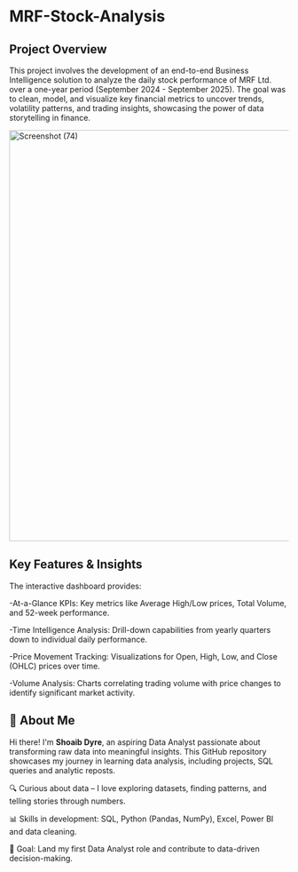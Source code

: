 # MRF-Stock-Analysis

## Project Overview
This project involves the development of an end-to-end Business Intelligence solution to analyze the daily stock performance of MRF Ltd. over a one-year period (September 2024 - September 2025). The goal was to clean, model, and visualize key financial metrics to uncover trends, volatility patterns, and trading insights, showcasing the power of data storytelling in finance.

<img width="1317" height="740" alt="Screenshot (74)" src="https://github.com/user-attachments/assets/d03725c6-cd6c-40e4-85b7-edd12b536929" />


## Key Features & Insights
The interactive dashboard provides:

-At-a-Glance KPIs: Key metrics like Average High/Low prices, Total Volume, and 52-week performance.

-Time Intelligence Analysis: Drill-down capabilities from yearly quarters down to individual daily performance.

-Price Movement Tracking: Visualizations for Open, High, Low, and Close (OHLC) prices over time.

-Volume Analysis: Charts correlating trading volume with price changes to identify significant market activity.

## 🌟 About Me

Hi there! I'm **Shoaib Dyre**, an aspiring Data Analyst passionate about transforming raw data into meaningful insights. This GitHub repository showcases my journey in learning data analysis, including projects, SQL queries and analytic reposts.

  🔍 Curious about data – I love exploring datasets, finding patterns, and telling stories through numbers.

  📊 Skills in development: SQL, Python (Pandas, NumPy), Excel, Power BI and data cleaning.

  🎯 Goal: Land my first Data Analyst role and contribute to data-driven decision-making.
